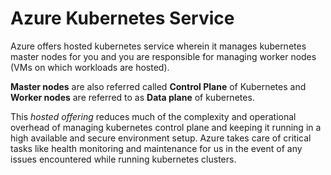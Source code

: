 # Azure Kubernetes Service

Azure offers hosted kubernetes service wherein it manages  kubernetes master nodes for you and you are responsible for managing worker nodes (VMs on which workloads are hosted).

__Master nodes__ are also referred called __Control Plane__ of Kubernetes and __Worker nodes__ are referred to as __Data plane__ of kubernetes.

This _hosted offering_ reduces much of the complexity and operational overhead of managing kubernetes control plane and keeping it running in a high available and secure environment setup. Azure takes care of critical tasks like health monitoring and maintenance for us in the event of any issues encountered while running kubernetes clusters.

